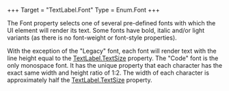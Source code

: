 +++
Target = "TextLabel.Font"
Type = Enum.Font
+++

The Font property selects one of several pre-defined fonts with which the UI element will render its text. Some fonts have bold, italic and/or light variants (as there is no font-weight or font-style properties).With the exception of the "Legacy" font, each font will render text with the line height equal to the [TextLabel.TextSize](https://developer.roblox.com/api-reference/property/TextLabel/TextSize) property. The "Code" font is the only monospace font. It has the unique property that each character has the exact same width and height ratio of 1:2. The width of each character is approximately half the [TextLabel.TextSize](https://developer.roblox.com/api-reference/property/TextLabel/TextSize) property.